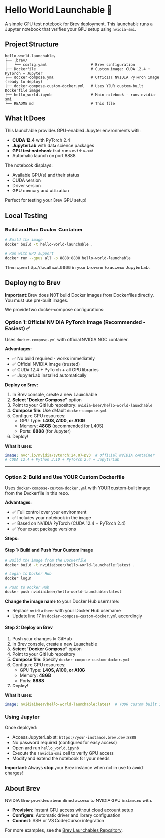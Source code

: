 # Hello World Launchable 🚀

A simple GPU test notebook for Brev deployment. This launchable runs a Jupyter notebook that verifies your GPU setup using `nvidia-smi`.

## Project Structure

```
hello-world-launchable/
├── .brev/
│   └── config.yaml                    # Brev configuration
├── Dockerfile                         # Custom image: CUDA 12.4 + PyTorch + Jupyter
├── docker-compose.yml                 # Official NVIDIA PyTorch image (ready to deploy)
├── docker-compose-custom-docker.yml   # Uses YOUR custom-built Dockerfile image
├── hello_world.ipynb                  # Main notebook - runs nvidia-smi
└── README.md                          # This file
```

## What It Does

This launchable provides GPU-enabled Jupyter environments with:
- **CUDA 12.4** with PyTorch 2.4
- **JupyterLab** with data science packages
- **GPU test notebook** that runs `nvidia-smi`
- Automatic launch on port 8888

The notebook displays:
- Available GPU(s) and their status
- CUDA version
- Driver version  
- GPU memory and utilization

Perfect for testing your Brev GPU setup!

## Local Testing

### Build and Run Docker Container

```bash
# Build the image
docker build -t hello-world-launchable .

# Run with GPU support
docker run --gpus all -p 8888:8888 hello-world-launchable
```

Then open http://localhost:8888 in your browser to access JupyterLab.

## Deploying to Brev

**Important**: Brev does NOT build Docker images from Dockerfiles directly. You must use pre-built images.

We provide two docker-compose configurations:

### Option 1: Official NVIDIA PyTorch Image (Recommended - Easiest) ✅

Uses `docker-compose.yml` with official NVIDIA NGC container.

**Advantages:**
- ✅ No build required - works immediately
- ✅ Official NVIDIA image (trusted)
- ✅ CUDA 12.4 + PyTorch + all GPU libraries
- ✅ JupyterLab installed automatically

**Deploy on Brev:**

1. In Brev console, create a new Launchable
2. **Select "Docker Compose"** option
3. Point to your GitHub repository: `nvidia-beer/hello-world-launchable`
4. **Compose file**: Use default `docker-compose.yml`
5. Configure GPU resources:
   - GPU Type: **L40S, A100, or A10G**
   - Memory: **48GB** (recommended for L40S)
   - Ports: **8888** (for Jupyter)
6. Deploy!

**What it uses:**
```yaml
image: nvcr.io/nvidia/pytorch:24.07-py3  # Official NVIDIA container
# CUDA 12.4 + Python 3.10 + PyTorch 2.4 + JupyterLab
```

---

### Option 2: Build and Use YOUR Custom Dockerfile

Uses `docker-compose-custom-docker.yml` with YOUR custom-built image from the Dockerfile in this repo.

**Advantages:**
- ✅ Full control over your environment
- ✅ Includes your notebook in the image
- ✅ Based on NVIDIA PyTorch (CUDA 12.4 + PyTorch 2.4)
- ✅ Your exact package versions

**Steps:**

#### Step 1: Build and Push Your Custom Image

```bash
# Build the image from the Dockerfile
docker build -t nvidiaibeer/hello-world-launchable:latest .

# Login to Docker Hub
docker login

# Push to Docker Hub
docker push nvidiaibeer/hello-world-launchable:latest
```

**Change the image name** to your Docker Hub username:
- Replace `nvidiaibeer` with your Docker Hub username
- Update line 17 in `docker-compose-custom-docker.yml` accordingly

#### Step 2: Deploy on Brev

1. Push your changes to GitHub
2. In Brev console, create a new Launchable
3. **Select "Docker Compose"** option
4. Point to your GitHub repository
5. **Compose file**: Specify `docker-compose-custom-docker.yml`
6. Configure GPU resources:
   - GPU Type: **L40S, A100, or A10G**
   - Memory: **48GB**
   - Ports: **8888**
7. Deploy!

**What it uses:**
```yaml
image: nvidiaibeer/hello-world-launchable:latest  # YOUR custom built image
```

### Using Jupyter

Once deployed:
- Access JupyterLab at: `https://your-instance.brev.dev:8888`
- No password required (configured for easy access)
- Open and run `hello_world.ipynb`
- Execute the `!nvidia-smi` cell to verify GPU access
- Modify and extend the notebook for your needs

**Important**: Always **stop** your Brev instance when not in use to avoid charges!

## About Brev

NVIDIA Brev provides streamlined access to NVIDIA GPU instances with:
- **Provision**: Instant GPU access without cloud account setup
- **Configure**: Automatic driver and library configuration  
- **Connect**: SSH or VS Code/Cursor integration

For more examples, see the [Brev Launchables Repository](https://github.com/brevdev/launchables).

